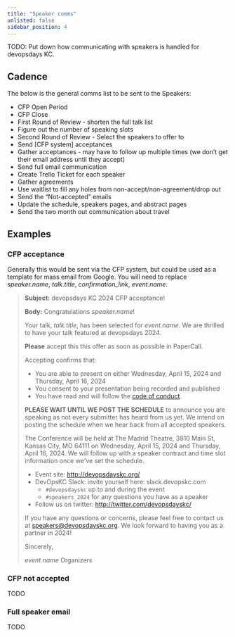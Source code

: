 ```yaml
---
title: "Speaker comms"
unlisted: false
sidebar_position: 4
---
```


TODO: Put down how communicating with speakers is handled for devopsdays KC.

## Cadence

The below is the general comms list to be sent to the Speakers:

- CFP Open Period
- CFP Close
- First Round of Review - shorten the full talk list
- Figure out the number of speaking slots
- Second Round of Review - Select the speakers to offer to
- Send [CFP system] acceptances
- Gather acceptances - may have to follow up multiple times (we don’t get their email address until they accept)
- Send full email communication
- Create Trello Ticket for each speaker
- Gather agreements
- Use waitlist to fill any holes from non-accept/non-agreement/drop out
- Send the “Not-accepted” emails
- Update the schedule, speakers pages, and abstract pages
- Send the two month out communication about travel


## Examples

### CFP acceptance

Generally this would be sent via the CFP system, but could be used as a template for mass email from Google. You will need to replace _speaker.name_, _talk.title_, _confirmation_link_, _event.name_.

> **Subject:** devopsdays KC 2024 CFP acceptance!
> 
> **Body:**
> Congratulations _speaker.name_! 
> 
> Your talk, _talk.title_, has been selected for _event.name_. We are thrilled to have your talk featured at devopsdays 2024. 
> 
> **Please** accept this this offer as soon as possible <link to confirmation> in PaperCall.
> 
> Accepting confirms that: 
> 
> * You are able to present on either Wednesday, April 15, 2024 and Thursday, April 16, 2024
> * You consent to your presentation being recorded and published
> * You have read and will follow the [code of conduct](https://devopsdays.org/kansas-city/conduct).
> 
> 
> **PLEASE WAIT UNTIL WE POST THE SCHEDULE** to announce you are speaking as not every submitter has heard from us yet. We intend on posting the schedule when we hear back from all accepted speakers.
> 
> The Conference will be held at The Madrid Theatre, 3810 Main St, Kansas City, MO 64111 on Wednesday, April 15, 2024 and Thursday, April 16, 2024.  We will follow up with a speaker contract and time slot information once we've set the schedule.
> 
> * Event site: http://devopsdayskc.org/ 
> * DevOpsKC Slack: invite yourself here: slack.devopskc.com
>   * `#devopsdayskc` up to and during the event
>   * `#speakers_2024` for any questions you have as a speaker
> * Follow us on twitter: http://twitter.com/devopsdayskc/ 
> 
> If you have any questions or concerns, please feel free to contact us at speakers@devopsdayskc.org. We look forward to having you as a partner in 2024!
> 
> Sincerely,
> 
> _event.name_ Organizers


### CFP not accepted

TODO

### Full speaker email

TODO
